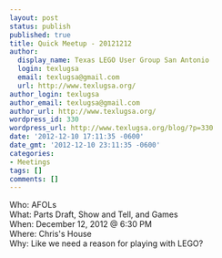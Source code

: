 ```yaml
---
layout: post
status: publish
published: true
title: Quick Meetup - 20121212
author:
  display_name: Texas LEGO User Group San Antonio
  login: texlugsa
  email: texlugsa@gmail.com
  url: http://www.texlugsa.org/
author_login: texlugsa
author_email: texlugsa@gmail.com
author_url: http://www.texlugsa.org/
wordpress_id: 330
wordpress_url: http://www.texlugsa.org/blog/?p=330
date: '2012-12-10 17:11:35 -0600'
date_gmt: '2012-12-10 23:11:35 -0600'
categories:
- Meetings
tags: []
comments: []
---
```

<p>Who: AFOLs<br />
What: Parts Draft, Show and Tell, and Games<br />
When: December 12, 2012 @ 6:30 PM<br />
Where: Chris's House<br />
Why: Like we need a reason for playing with LEGO?</p>
